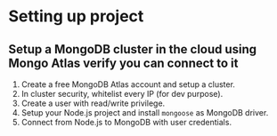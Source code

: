 # Setting up project

## Setup a MongoDB cluster in the cloud using Mongo Atlas verify you can connect to it

1. Create a free MongoDB Atlas account and setup a cluster.
2. In cluster security, whitelist every IP (for dev purpose).
3. Create a user with read/write privilege.
4. Setup your Node.js project and install `mongoose` as MongoDB driver.
5. Connect from Node.js to MongoDB with user credentials.

